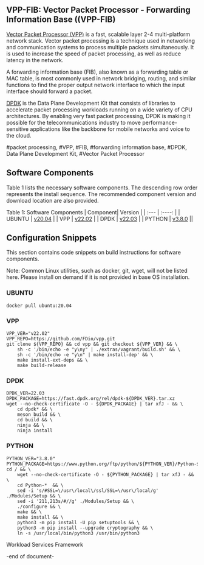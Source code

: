 ## VPP-FIB: Vector Packet Processor - Forwarding Information Base ((VPP-FIB)
[Vector Packet Processor (VPP)](https://s3-docs.fd.io/vpp/23.02/) is a fast, scalable layer 2-4 multi-platform network stack. Vector packet processing is a technique used in networking and communication systems to process multiple packets simultaneously. It is used to increase the speed of packet processing, as well as reduce latency in the network. 

A forwarding information base (FIB), also known as a forwarding table or MAC table, is most commonly used in network bridging, routing, and similar functions to find the proper output network interface to which the input interface should forward a packet. 

[DPDK](https://www.dpdk.org/) is the Data Plane Development Kit that consists of libraries to accelerate packet processing workloads running on a wide variety of CPU architectures. By enabling very fast packet processing, DPDK is making it possible for the telecommunications industry to move performance-sensitive applications like the backbone for mobile networks and voice to the cloud.

#packet processing, #VPP, #FIB, #forwarding information base, #DPDK, Data Plane Development Kit, #Vector Packet Processor

## Software Components
Table 1 lists the necessary software components. 
The descending row order represents the install sequence. 
The recommended component version and download location are also provided.

Table 1: Software Components
| Component| Version |
| :---        |    :----:   |
| UBUNTU | [v20.04](https://ubuntu.com/) |
| VPP | [v22.02](https://github.com/FDio/vpp.git) |
| DPDK | [v22.03](https://fast.dpdk.org/rel/dpdk-22.03.tar.xz) |
| PYTHON | [v3.8.0](https://www.python.org/ftp/python/3.8.0/Python-3.8.0.tar.xz) ||

## Configuration Snippets
This section contains code snippets on build instructions for software components.

Note: Common Linux utilities, such as docker, git, wget, will not be listed here. Please install on demand if it is not provided in base OS installation.

### UBUNTU
```
docker pull ubuntu:20.04
```

### VPP
```
VPP_VER="v22.02"
VPP_REPO=https://github.com/FDio/vpp.git
git clone ${VPP_REPO} && cd vpp && git checkout ${VPP_VER} && \
    sh -c '/bin/echo -e "y\ny" | ./extras/vagrant/build.sh' && \
    sh -c '/bin/echo -e "y\n" | make install-dep' && \
    make install-ext-deps && \
    make build-release
```

### DPDK
```
DPDK_VER=22.03
DPDK_PACKAGE=https://fast.dpdk.org/rel/dpdk-${DPDK_VER}.tar.xz
wget --no-check-certificate -O - ${DPDK_PACKAGE} | tar xfJ - && \
    cd dpdk* && \
    meson build && \
    cd build && \
    ninja && \
    ninja install
```
### PYTHON
```
PYTHON_VER="3.8.0"
PYTHON_PACKAGE=https://www.python.org/ftp/python/${PYTHON_VER}/Python-${PYTHON_VER}.tar.xz
cd / && \
    wget --no-check-certificate -O - ${PYTHON_PACKAGE} | tar xfJ - && \
    cd Python-*  && \
    sed -i 's/#SSL=\/usr\/local\/ssl/SSL=\/usr\/local/g' ./Modules/Setup && \
    sed -i '211,213s/#//g' ./Modules/Setup && \
    ./configure && \
    make && \
    make install && \
    python3 -m pip install -U pip setuptools && \
    python3 -m pip install --upgrade cryptography && \
    ln -s /usr/local/bin/python3 /usr/bin/python3
```

Workload Services Framework

-end of document-
